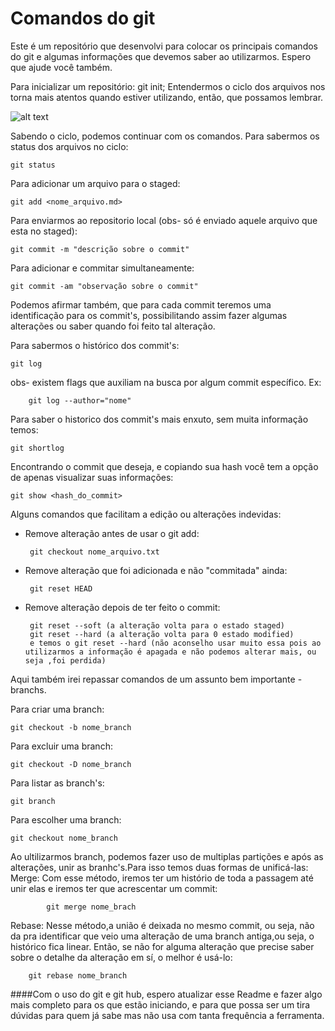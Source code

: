 # Comandos do git

Este é um repositório que desenvolvi para colocar os principais comandos do git e algumas informações que devemos saber ao utilizarmos. Espero que ajude você também.

Para inicializar um repositório: 
    git init;
Entendermos o ciclo dos arquivos nos torna mais atentos quando estiver utilizando, então, que possamos lembrar.

   ![alt text](https://git-scm.herokuapp.com/book/en/v2/images/lifecycle.png "Logo Title Text 1")
      

 Sabendo o ciclo, podemos continuar com os comandos.
 Para sabermos os status dos arquivos no ciclo:
     
    git status
  
 Para adicionar um arquivo para o staged:
    
    git add <nome_arquivo.md>
    
 Para enviarmos ao repositorio local (obs- só é enviado aquele arquivo que esta no staged):
    
    git commit -m "descrição sobre o commit" 
    
 Para adicionar e commitar simultaneamente:
    
    git commit -am "observação sobre o commit"
    
Podemos afirmar também, que para cada commit teremos uma identificação para os commit's, possibilitando assim fazer algumas alterações ou saber quando foi feito tal alteração.

Para sabermos o histórico dos commit's:
    
    git log

obs- existem flags que auxiliam na busca por algum commit específico.
Ex:  
        
        git log --author="nome"

Para saber o historico dos commit's mais enxuto, sem muita informação temos:
    
    git shortlog

Encontrando o commit que deseja, e copiando sua hash você tem a opção de apenas visualizar suas informações:
    
    git show <hash_do_commit>
    
Alguns comandos que facilitam a edição ou alterações indevidas:

 - Remove alteração antes de usar o git add:
        
        git checkout nome_arquivo.txt
 - Remove alteração que foi adicionada e não "commitada" ainda:
        
        git reset HEAD
 - Remove alteração depois de ter feito o commit:
        
        git reset --soft (a alteração volta para o estado staged)
        git reset --hard (a alteração volta para 0 estado modified) 
        e temos o git reset --hard (não aconselho usar muito essa pois ao utilizarmos a informação é apagada e não podemos alterar mais, ou seja ,foi perdida)

Aqui também irei repassar comandos de um assunto bem importante - branchs.

Para criar uma branch:
    
    git checkout -b nome_branch
Para excluir uma branch:
    
    git checkout -D nome_branch
Para listar as branch's:
    
    git branch
Para escolher uma branch:
    
    git checkout nome_branch
    

Ao ultilizarmos branch, podemos fazer uso de multiplas partições e após as alterações, unir as branhc's.Para isso temos duas formas de unificá-las:
   Merge: Com esse método, iremos ter um histório de toda a passagem até unir elas e iremos ter que acrescentar um commit:
            
            git merge nome_brach
   Rebase: Nesse método,a união é deixada no mesmo commit, ou seja, não da pra identificar que veio uma alteração de uma branch antiga,ou seja, o histórico fica linear. Então, se não for alguma alteração que precise saber sobre o detalhe da alteração em sí, o melhor é usá-lo:
        
        git rebase nome_branch
        
####Com o uso do git e git hub, espero atualizar esse Readme e fazer algo mais completo para os que estão iniciando, e para que possa ser um tira dúvidas para quem já sabe mas não usa com tanta frequência a ferramenta.        
